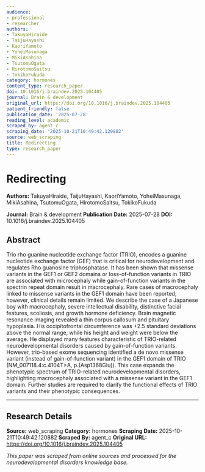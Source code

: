```yaml
---
audience:
- professional
- researcher
authors:
- TakuyaHiraide
- TaijuHayashi
- KaoriYamoto
- YoheiMasunaga
- MikiAsahina
- TsutomuOgata
- HirotomoSaitsu
- TokikoFukuda
category: hormones
content_type: research_paper
doi: 10.1016/j.braindev.2025.104405
journal: Brain & development
original_url: https://doi.org/10.1016/j.braindev.2025.104405
patient_friendly: false
publication_date: '2025-07-28'
reading_level: academic
scraped_by: agent_c
scraping_date: '2025-10-21T10:49:42.120882'
source: web_scraping
title: Redirecting
type: research_paper
---
```

# Redirecting

**Authors:** TakuyaHiraide, TaijuHayashi, KaoriYamoto, YoheiMasunaga, MikiAsahina, TsutomuOgata, HirotomoSaitsu, TokikoFukuda

**Journal:** Brain & development
**Publication Date:** 2025-07-28
**DOI:** 10.1016/j.braindev.2025.104405

## Abstract

Trio rho guanine nucleotide exchange factor (TRIO), encodes a guanine nucleotide exchange factor (GEF) that is critical for neurodevelopment and regulates Rho guanosine triphosphatase. It has been shown that missense variants in the GEF1 or GEF2 domains or loss-of-function variants in TRIO are associated with microcephaly while gain-of-function variants in the spectrin repeat domain result in macrocephaly. Rare cases of macrocephaly linked to missense variants in the GEF1 domain have been reported; however, clinical details remain limited.
We describe the case of a Japanese boy with macrocephaly, severe intellectual disability, distinctive facial features, scoliosis, and growth hormone deficiency. Brain magnetic resonance imaging revealed a thin corpus callosum and pituitary hypoplasia. His occipitofrontal circumference was +2.5 standard deviations above the normal range, while his height and weight were below the average. He displayed many features characteristic of TRIO-related neurodevelopmental disorders caused by gain-of-function variants. However, trio-based exome sequencing identified a de novo missense variant (instead of gain-of-function variant) in the GEF1 domain of TRIO (NM_007118.4:c.4104T>A, p.(Asp1368Glu)).
This case expands the phenotypic spectrum of TRIO-related neurodevelopmental disorders, highlighting macrocephaly associated with a missense variant in the GEF1 domain. Further studies are required to clarify the functional effects of TRIO variants and their phenotypic consequences.

---

## Research Details

**Source:** web_scraping
**Category:** hormones
**Scraping Date:** 2025-10-21T10:49:42.120882
**Scraped By:** agent_c
**Original URL:** https://doi.org/10.1016/j.braindev.2025.104405

*This paper was scraped from online sources and processed for the neurodevelopmental disorders knowledge base.*